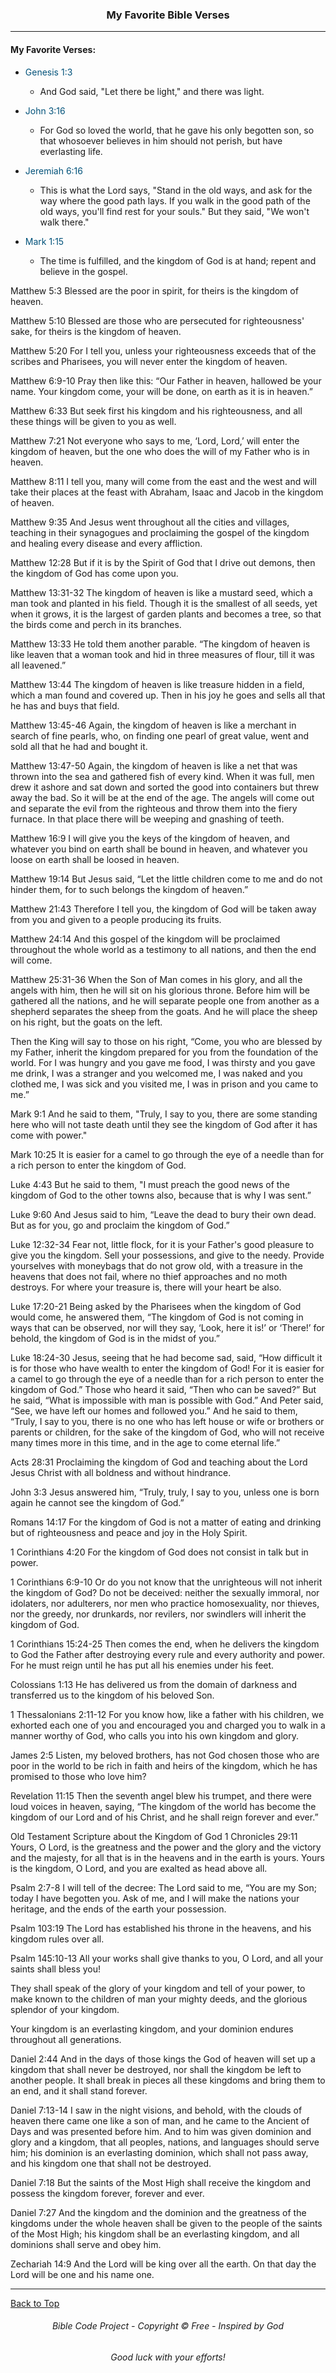 <a id="top"></a>
<h3 align="center">My Favorite Bible Verses</h3>

---

#### My Favorite Verses:

* <a style="color: #02527a">Genesis 1:3</a>
    * And God said, "Let there be light," and there was light.

* <a style="color: #02527a">John 3:16</a>
    * For God so loved the world, that he gave his only begotten son, so that whosoever believes in him should not perish, but have everlasting life.

* <a style="color: #02527a">Jeremiah 6:16</a>
    * This is what the Lord says, "Stand in the old ways, and ask for the way where the good path lays. If you walk in the good path of the old ways, you'll find rest for your souls." But they said, "We won't walk there."

* <a style="color: #02527a">Mark 1:15</a>
    * The time is fulfilled, and the kingdom of God is at hand; repent and believe in the gospel.

Matthew 5:3
Blessed are the poor in spirit, for theirs is the kingdom of heaven.

Matthew 5:10
Blessed are those who are persecuted for righteousness' sake, for theirs is the kingdom of heaven.

Matthew 5:20
For I tell you, unless your righteousness exceeds that of the scribes and Pharisees, you will never enter the kingdom of heaven.

Matthew 6:9-10
Pray then like this: “Our Father in heaven, hallowed be your name. Your kingdom come, your will be done, on earth as it is in heaven.”

Matthew 6:33
But seek first his kingdom and his righteousness, and all these things will be given to you as well.


Matthew 7:21
Not everyone who says to me, ‘Lord, Lord,’ will enter the kingdom of heaven, but the one who does the will of my Father who is in heaven.

Matthew 8:11
I tell you, many will come from the east and the west and will take their places at the feast with Abraham, Isaac and Jacob in the kingdom of heaven.

Matthew 9:35
And Jesus went throughout all the cities and villages, teaching in their synagogues and proclaiming the gospel of the kingdom and healing every disease and every affliction.

Matthew 12:28
But if it is by the Spirit of God that I drive out demons, then the kingdom of God has come upon you.

Matthew 13:31-32
The kingdom of heaven is like a mustard seed, which a man took and planted in his field. Though it is the smallest of all seeds, yet when it grows, it is the largest of garden plants and becomes a tree, so that the birds come and perch in its branches.

Matthew 13:33
He told them another parable. “The kingdom of heaven is like leaven that a woman took and hid in three measures of flour, till it was all leavened.”

Matthew 13:44
The kingdom of heaven is like treasure hidden in a field, which a man found and covered up. Then in his joy he goes and sells all that he has and buys that field.

Matthew 13:45-46
Again, the kingdom of heaven is like a merchant in search of fine pearls, who, on finding one pearl of great value, went and sold all that he had and bought it.

Matthew 13:47-50
Again, the kingdom of heaven is like a net that was thrown into the sea and gathered fish of every kind. When it was full, men drew it ashore and sat down and sorted the good into containers but threw away the bad. So it will be at the end of the age. The angels will come out and separate the evil from the righteous and throw them into the fiery furnace. In that place there will be weeping and gnashing of teeth.


Matthew 16:9
I will give you the keys of the kingdom of heaven, and whatever you bind on earth shall be bound in heaven, and whatever you loose on earth shall be loosed in heaven.

Matthew 19:14
But Jesus said, “Let the little children come to me and do not hinder them, for to such belongs the kingdom of heaven.”

Matthew 21:43
Therefore I tell you, the kingdom of God will be taken away from you and given to a people producing its fruits.

Matthew 24:14
And this gospel of the kingdom will be proclaimed throughout the whole world as a testimony to all nations, and then the end will come.

Matthew 25:31-36
When the Son of Man comes in his glory, and all the angels with him, then he will sit on his glorious throne. Before him will be gathered all the nations, and he will separate people one from another as a shepherd separates the sheep from the goats. And he will place the sheep on his right, but the goats on the left. 

Then the King will say to those on his right, “Come, you who are blessed by my Father, inherit the kingdom prepared for you from the foundation of the world. For I was hungry and you gave me food, I was thirsty and you gave me drink, I was a stranger and you welcomed me, I was naked and you clothed me, I was sick and you visited me, I was in prison and you came to me.”

Mark 9:1
And he said to them, "Truly, I say to you, there are some standing here who will not taste death until they see the kingdom of God after it has come with power."

Mark 10:25
It is easier for a camel to go through the eye of a needle than for a rich person to enter the kingdom of God.

Luke 4:43
But he said to them, "I must preach the good news of the kingdom of God to the other towns also, because that is why I was sent.”


Luke 9:60
And Jesus said to him, “Leave the dead to bury their own dead. But as for you, go and proclaim the kingdom of God.”

Luke 12:32-34
Fear not, little flock, for it is your Father's good pleasure to give you the kingdom. Sell your possessions, and give to the needy. Provide yourselves with moneybags that do not grow old, with a treasure in the heavens that does not fail, where no thief approaches and no moth destroys. For where your treasure is, there will your heart be also.

Luke 17:20-21
Being asked by the Pharisees when the kingdom of God would come, he answered them, “The kingdom of God is not coming in ways that can be observed, nor will they say, ‘Look, here it is!’ or ‘There!’ for behold, the kingdom of God is in the midst of you.”

Luke 18:24-30
Jesus, seeing that he had become sad, said, “How difficult it is for those who have wealth to enter the kingdom of God! For it is easier for a camel to go through the eye of a needle than for a rich person to enter the kingdom of God.” Those who heard it said, “Then who can be saved?” But he said, “What is impossible with man is possible with God.” And Peter said, “See, we have left our homes and followed you.” And he said to them, “Truly, I say to you, there is no one who has left house or wife or brothers or parents or children, for the sake of the kingdom of God, who will not receive many times more in this time, and in the age to come eternal life.”

Acts 28:31
Proclaiming the kingdom of God and teaching about the Lord Jesus Christ with all boldness and without hindrance.

John 3:3
Jesus answered him, “Truly, truly, I say to you, unless one is born again he cannot see the kingdom of God.”

Romans 14:17
For the kingdom of God is not a matter of eating and drinking but of righteousness and peace and joy in the Holy Spirit.

1 Corinthians 4:20
For the kingdom of God does not consist in talk but in power.


1 Corinthians 6:9-10
Or do you not know that the unrighteous will not inherit the kingdom of God? Do not be deceived: neither the sexually immoral, nor idolaters, nor adulterers, nor men who practice homosexuality, nor thieves, nor the greedy, nor drunkards, nor revilers, nor swindlers will inherit the kingdom of God.

1 Corinthians 15:24-25
Then comes the end, when he delivers the kingdom to God the Father after destroying every rule and every authority and power. For he must reign until he has put all his enemies under his feet.

Colossians 1:13
He has delivered us from the domain of darkness and transferred us to the kingdom of his beloved Son.

1 Thessalonians 2:11-12
For you know how, like a father with his children, we exhorted each one of you and encouraged you and charged you to walk in a manner worthy of God, who calls you into his own kingdom and glory.

James 2:5
Listen, my beloved brothers, has not God chosen those who are poor in the world to be rich in faith and heirs of the kingdom, which he has promised to those who love him?

Revelation 11:15
Then the seventh angel blew his trumpet, and there were loud voices in heaven, saying, “The kingdom of the world has become the kingdom of our Lord and of his Christ, and he shall reign forever and ever.”

Old Testament Scripture about the Kingdom of God
1 Chronicles 29:11
Yours, O Lord, is the greatness and the power and the glory and the victory and the majesty, for all that is in the heavens and in the earth is yours. Yours is the kingdom, O Lord, and you are exalted as head above all.

Psalm 2:7-8
I will tell of the decree: The Lord said to me, “You are my Son; today I have begotten you. Ask of me, and I will make the nations your heritage, and the ends of the earth your possession.

Psalm 103:19
The Lord has established his throne in the heavens, and his kingdom rules over all.



Psalm 145:10-13
All your works shall give thanks to you, O Lord, and all your saints shall bless you!

They shall speak of the glory of your kingdom and tell of your power, to make known to the children of man your mighty deeds, and the glorious splendor of your kingdom.

Your kingdom is an everlasting kingdom, and your dominion endures throughout all generations.

Daniel 2:44
And in the days of those kings the God of heaven will set up a kingdom that shall never be destroyed, nor shall the kingdom be left to another people. It shall break in pieces all these kingdoms and bring them to an end, and it shall stand forever.

Daniel 7:13-14
I saw in the night visions, and behold, with the clouds of heaven there came one like a son of man, and he came to the Ancient of Days and was presented before him. And to him was given dominion and glory and a kingdom, that all peoples, nations, and languages should serve him; his dominion is an everlasting dominion, which shall not pass away, and his kingdom one that shall not be destroyed.

Daniel 7:18
But the saints of the Most High shall receive the kingdom and possess the kingdom forever, forever and ever.

Daniel 7:27
And the kingdom and the dominion and the greatness of the kingdoms under the whole heaven shall be given to the people of the saints of the Most High; his kingdom shall be an everlasting kingdom, and all dominions shall serve and obey him.

Zechariah 14:9
And the Lord will be king over all the earth. On that day the Lord will be one and his name one.

---

[Back to Top](#top)

<h6 align="center" title="God's Word Is Not For Sale">Bible Code Project - Copyright © Free - Inspired by God</h3>
<h6 align="center">Good luck with your efforts!</h6>